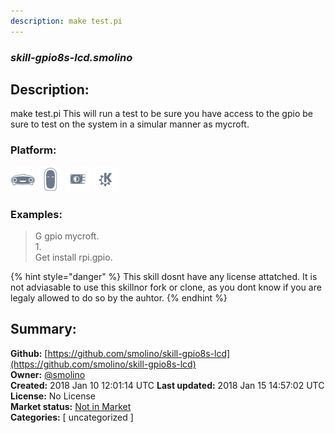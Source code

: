 ```yaml
---
description: make test.pi
---
```


### _skill-gpio8s-lcd.smolino_  
## Description:  
make test.pi
This will run a test to be sure you have access to the gpio be sure to test on the system in a simular manner as mycroft.  
  
### Platform:  
 ![Mark I](../.gitbook/assets/mark-1-icon.png)  ![Mark II](../.gitbook/assets/mark-2-icon.png)  ![Picroft](../.gitbook/assets/picroft-icon.png)  ![plasmoid](../.gitbook/assets/kde.png)   
### Examples:  
> G gpio mycroft.  
> 1.  
> Get install rpi.gpio.  
  
{% hint style="danger" %}
This skill dosnt have any license attatched. It is not adviasable to use this skillnor fork or clone, as you dont know if you are legaly allowed to do so by the auhtor.
{% endhint %}
  
## Summary:  
**Github:** [https://github.com/smolino/skill-gpio8s-lcd](https://github.com/smolino/skill-gpio8s-lcd)  
**Owner:** [@smolino](https://github.com/smolino)  
**Created:** 2018 Jan 10 12:01:14 UTC  **Last updated:** 2018 Jan 15 14:57:02 UTC  
**License:** No License  
**Market status:** [Not in Market](https://market.mycroft.ai/skill/)  
**Categories:** [ uncategorized ]   
